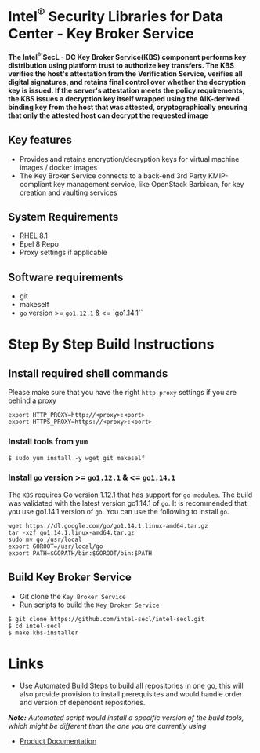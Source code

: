 # Intel<sup>®</sup> Security Libraries for Data Center  - Key Broker Service
#### The Intel<sup>®</sup> SecL - DC Key Broker Service(KBS) component performs key distribution using platform trust to authorize key transfers. The KBS verifies the host's attestation from the Verification Service, verifies all digital signatures, and retains final control over whether the decryption key is issued. If the server's attestation meets the policy requirements, the KBS issues a decryption key itself wrapped using the AIK-derived binding key from the host that was attested, cryptographically ensuring that only the attested host can decrypt the requested image

## Key features
- Provides and retains encryption/decryption keys for virtual machine images / docker images
- The Key Broker Service connects to a back-end 3rd Party KMIP-compliant key management service, like OpenStack Barbican, for key creation and vaulting services

## System Requirements
- RHEL 8.1
- Epel 8 Repo
- Proxy settings if applicable

## Software requirements
- git
- makeself
- `go` version >= `go1.12.1` & <= `go1.14.1``

# Step By Step Build Instructions
## Install required shell commands
Please make sure that you have the right `http proxy` settings if you are behind a proxy
```shell
export HTTP_PROXY=http://<proxy>:<port>
export HTTPS_PROXY=https://<proxy>:<port>
```
### Install tools from `yum`
```shell
$ sudo yum install -y wget git makeself
```

### Install `go` version >= `go1.12.1` & <= `go1.14.1`
The `KBS` requires Go version 1.12.1 that has support for `go modules`. The build was validated with the latest version go1.14.1 of `go`. It is recommended that you use go1.14.1 version of `go`. You can use the following to install `go`.
```shell
wget https://dl.google.com/go/go1.14.1.linux-amd64.tar.gz
tar -xzf go1.14.1.linux-amd64.tar.gz
sudo mv go /usr/local
export GOROOT=/usr/local/go
export PATH=$GOPATH/bin:$GOROOT/bin:$PATH
```

## Build Key Broker Service

- Git clone the `Key Broker Service`
- Run scripts to build the `Key Broker Service`

```shell
$ git clone https://github.com/intel-secl/intel-secl.git
$ cd intel-secl
$ make kbs-installer
```

# Links
 - Use [Automated Build Steps](https://01.org/intel-secl/documentation/build-installation-scripts) to build all repositories in one go, this will also provide provision to install prerequisites and would handle order and version of dependent repositories.

***Note:** Automated script would install a specific version of the build tools, which might be different than the one you are currently using*
 - [Product Documentation](https://01.org/intel-secl/documentation/intel%C2%AE-secl-dc-product-guide)
